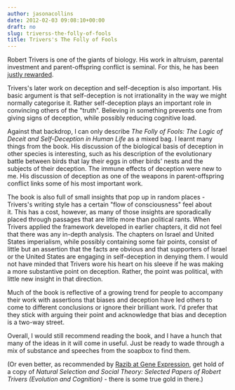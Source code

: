 ```yaml
---
author: jasonacollins
date: 2012-02-03 09:08:10+00:00
draft: no
slug: triverss-the-folly-of-fools
title: Trivers's The Folly of Fools
---
```


Robert Trivers is one of the giants of biology. His work in altruism, parental investment and parent-offspring conflict is seminal. For this, he has been [justly rewarded](https://jasoncollins.blog/a-nobel-prize-for-biology/).

Trivers's later work on deception and self-deception is also important. His basic argument is that self-deception is not irrationality in the way we might normally categorise it. Rather self-deception plays an important role in convincing others of the "truth". Believing in something prevents one from giving signs of deception, while possibly reducing cognitive load.

Against that backdrop, I can only describe *The Folly of Fools: The Logic of Deceit and Self-Deception in Human Life* as a mixed bag. I learnt many things from the book. His discussion of the biological basis of deception in other species is interesting, such as his description of the evolutionary battle between birds that lay their eggs in other birds' nests and the subjects of their deception. The immune effects of deception were new to me. His discussion of deception as one of the weapons in parent-offspring conflict links some of his most important work.

The book is also full of small insights that pop up in random places - Trivers's writing style has a certain "flow of consciousness" feel about it. This has a cost, however, as many of those insights are sporadically placed through passages that are little more than political rants. When Trivers applied the framework developed in earlier chapters, it did not feel that there was any in-depth analysis. The chapters on Israel and United States imperialism, while possibly containing some fair points, consist of little but an assertion that the facts are obvious and that supporters of Israel or the United States are engaging in self-deception in denying them. I would not have minded that Trivers wore his heart on his sleeve if he was making a more substantive point on deception. Rather, the point was political, with little new insight in that direction.

Much of the book is reflective of a growing trend for people to accompany their work with assertions that biases and deception have led others to come to different conclusions or ignore their brilliant work. I'd prefer that they stick with arguing their point and acknowledge that bias and deception is a two-way street.

Overall, I would still recommend reading the book, and I have a hunch that many of the ideas in it will come in useful. Just be ready to wade through a mix of substance and speeches from the soapbox to find them.

(Or even better, as recommended by [Razib at Gene Expression](http://blogs.discovermagazine.com/gnxp/2011/12/the-evolutionary-necessity-of-lying/), get hold of a copy of *Natural Selection and Social Theory: Selected Papers of Robert Trivers (Evolution and Cognition)* - there is some true gold in there.)
